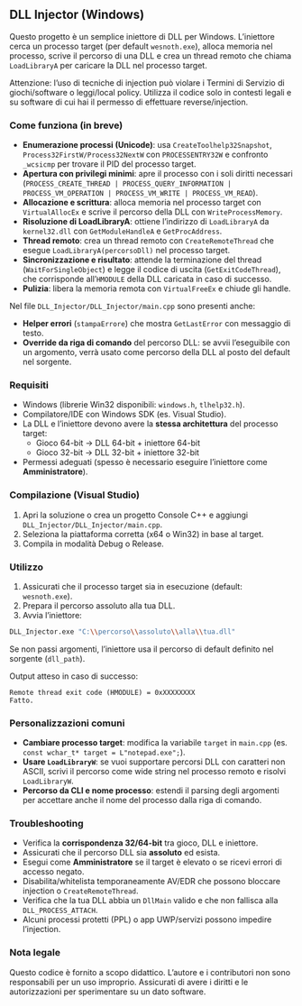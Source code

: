 ## DLL Injector (Windows)

Questo progetto è un semplice iniettore di DLL per Windows. L’iniettore cerca un processo target (per default `wesnoth.exe`), alloca memoria nel processo, scrive il percorso di una DLL e crea un thread remoto che chiama `LoadLibraryA` per caricare la DLL nel processo target.

Attenzione: l’uso di tecniche di injection può violare i Termini di Servizio di giochi/software o leggi/local policy. Utilizza il codice solo in contesti legali e su software di cui hai il permesso di effettuare reverse/injection.

### Come funziona (in breve)
- **Enumerazione processi (Unicode)**: usa `CreateToolhelp32Snapshot`, `Process32FirstW/Process32NextW` con `PROCESSENTRY32W` e confronto `_wcsicmp` per trovare il PID del processo target.
- **Apertura con privilegi minimi**: apre il processo con i soli diritti necessari (`PROCESS_CREATE_THREAD | PROCESS_QUERY_INFORMATION | PROCESS_VM_OPERATION | PROCESS_VM_WRITE | PROCESS_VM_READ`).
- **Allocazione e scrittura**: alloca memoria nel processo target con `VirtualAllocEx` e scrive il percorso della DLL con `WriteProcessMemory`.
- **Risoluzione di LoadLibraryA**: ottiene l’indirizzo di `LoadLibraryA` da `kernel32.dll` con `GetModuleHandleA` e `GetProcAddress`.
- **Thread remoto**: crea un thread remoto con `CreateRemoteThread` che esegue `LoadLibraryA(percorsoDll)` nel processo target.
- **Sincronizzazione e risultato**: attende la terminazione del thread (`WaitForSingleObject`) e legge il codice di uscita (`GetExitCodeThread`), che corrisponde all’`HMODULE` della DLL caricata in caso di successo.
- **Pulizia**: libera la memoria remota con `VirtualFreeEx` e chiude gli handle.

Nel file `DLL_Injector/DLL_Injector/main.cpp` sono presenti anche:
- **Helper errori** (`stampaErrore`) che mostra `GetLastError` con messaggio di testo.
- **Override da riga di comando** del percorso DLL: se avvii l’eseguibile con un argomento, verrà usato come percorso della DLL al posto del default nel sorgente.

### Requisiti
- Windows (librerie Win32 disponibili: `windows.h`, `tlhelp32.h`).
- Compilatore/IDE con Windows SDK (es. Visual Studio). 
- La DLL e l’iniettore devono avere la **stessa architettura** del processo target:
  - Gioco 64-bit → DLL 64-bit + iniettore 64-bit
  - Gioco 32-bit → DLL 32-bit + iniettore 32-bit
- Permessi adeguati (spesso è necessario eseguire l’iniettore come **Amministratore**).

### Compilazione (Visual Studio)
1. Apri la soluzione o crea un progetto Console C++ e aggiungi `DLL_Injector/DLL_Injector/main.cpp`.
2. Seleziona la piattaforma corretta (x64 o Win32) in base al target.
3. Compila in modalità Debug o Release.

### Utilizzo
1. Assicurati che il processo target sia in esecuzione (default: `wesnoth.exe`).
2. Prepara il percorso assoluto alla tua DLL.
3. Avvia l’iniettore:

```bash
DLL_Injector.exe "C:\\percorso\\assoluto\\alla\\tua.dll"
```

Se non passi argomenti, l’iniettore usa il percorso di default definito nel sorgente (`dll_path`).

Output atteso in caso di successo:

```text
Remote thread exit code (HMODULE) = 0xXXXXXXXX
Fatto.
```

### Personalizzazioni comuni
- **Cambiare processo target**: modifica la variabile `target` in `main.cpp` (es. `const wchar_t* target = L"notepad.exe";`).
- **Usare `LoadLibraryW`**: se vuoi supportare percorsi DLL con caratteri non ASCII, scrivi il percorso come wide string nel processo remoto e risolvi `LoadLibraryW`.
- **Percorso da CLI e nome processo**: estendi il parsing degli argomenti per accettare anche il nome del processo dalla riga di comando.

### Troubleshooting
- Verifica la **corrispondenza 32/64-bit** tra gioco, DLL e iniettore.
- Assicurati che il percorso DLL sia **assoluto** ed esista.
- Esegui come **Amministratore** se il target è elevato o se ricevi errori di accesso negato.
- Disabilita/whitelista temporaneamente AV/EDR che possono bloccare injection o `CreateRemoteThread`.
- Verifica che la tua DLL abbia un `DllMain` valido e che non fallisca alla `DLL_PROCESS_ATTACH`.
- Alcuni processi protetti (PPL) o app UWP/servizi possono impedire l’injection.

### Nota legale
Questo codice è fornito a scopo didattico. L’autore e i contributori non sono responsabili per un uso improprio. Assicurati di avere i diritti e le autorizzazioni per sperimentare su un dato software.


